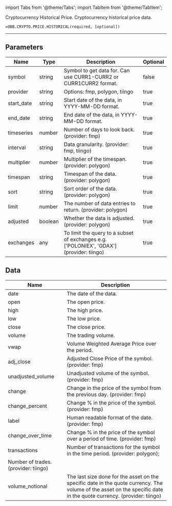 <!-- markdownlint-disable MD012 MD031 MD033 -->

import Tabs from '@theme/Tabs';
import TabItem from '@theme/TabItem';

Cryptocurrency Historical Price. Cryptocurrency historical price data.

```excel wordwrap
=OBB.CRYPTO.PRICE.HISTORICAL(required, [optional])
```

---

## Parameters

| Name | Type | Description | Optional |
| ---- | ---- | ----------- | -------- |
| symbol | string | Symbol to get data for. Can use CURR1-CURR2 or CURR1CURR2 format. | false |
| provider | string | Options: fmp, polygon, tiingo | true |
| start_date | string | Start date of the data, in YYYY-MM-DD format. | true |
| end_date | string | End date of the data, in YYYY-MM-DD format. | true |
| timeseries | number | Number of days to look back. (provider: fmp) | true |
| interval | string | Data granularity. (provider: fmp, tiingo) | true |
| multiplier | number | Multiplier of the timespan. (provider: polygon) | true |
| timespan | string | Timespan of the data. (provider: polygon) | true |
| sort | string | Sort order of the data. (provider: polygon) | true |
| limit | number | The number of data entries to return. (provider: polygon) | true |
| adjusted | boolean | Whether the data is adjusted. (provider: polygon) | true |
| exchanges | any | To limit the query to a subset of exchanges e.g. ['POLONIEX', 'GDAX'] (provider: tiingo) | true |

## Data

| Name | Description |
| ---- | ----------- |
| date | The date of the data.  |
| open | The open price.  |
| high | The high price.  |
| low | The low price.  |
| close | The close price.  |
| volume | The trading volume.  |
| vwap | Volume Weighted Average Price over the period.  |
| adj_close | Adjusted Close Price of the symbol. (provider: fmp) |
| unadjusted_volume | Unadjusted volume of the symbol. (provider: fmp) |
| change | Change in the price of the symbol from the previous day. (provider: fmp) |
| change_percent | Change % in the price of the symbol. (provider: fmp) |
| label | Human readable format of the date. (provider: fmp) |
| change_over_time | Change % in the price of the symbol over a period of time. (provider: fmp) |
| transactions | Number of transactions for the symbol in the time period. (provider: polygon);
    Number of trades. (provider: tiingo) |
| volume_notional | The last size done for the asset on the specific date in the quote currency. The volume of the asset on the specific date in the quote currency. (provider: tiingo) |

